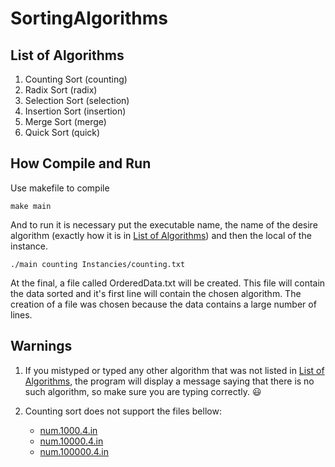 # SortingAlgorithms

<a name="list"/>

## List of Algorithms

1. Counting Sort   (counting)
2. Radix Sort      (radix)
3. Selection Sort  (selection)
4. Insertion Sort  (insertion)
5. Merge Sort      (merge)
6. Quick Sort      (quick)

## How Compile and Run

Use makefile to compile

```
make main
```

And to run it is necessary put the executable name, the name of the desire algorithm (exactly how it is in [List of Algorithms](#list-of-algorithms)) and then the local of the instance.

```
./main counting Instancies/counting.txt
```

At the final, a file called OrderedData.txt will be created. This file will contain the data sorted and it's first line will contain the chosen algorithm. The creation of a file was chosen because the data contains a large number of lines.

## Warnings

1. If you mistyped or typed any other algorithm that was not listed in [List of Algorithms](#list-of-algorithms), the program will display a message saying that there is no such algorithm, so make sure you are typing correctly. :smiley:

2. Counting sort does not support the files bellow:

    * [num.1000.4.in](Instancies/num.1000.4.in)
    * [num.10000.4.in](Instancies/num.10000.4.in)
    * [num.100000.4.in](Instancies/num.100000.4.in)
